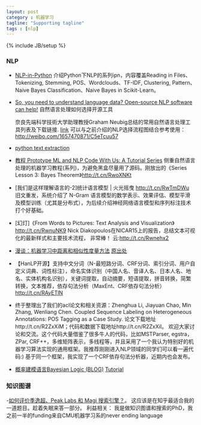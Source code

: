 ```yaml
---
layout: post
category : 机器学习
tagline: "Supporting tagline"
tags : [nlp]
---
```

{% include JB/setup %}



### NLP

- [NLP-in-Python](https://github.com/arnicas/NLP-in-Python) 介绍Python下NLP的系列ipn，内容覆盖Reading in Files、Tokenizing, Stemming, POS、Wordclouds、TF-IDF, Clustering, Pattern、Naive Bayes Classification、Naive Bayes in Scikit-Learn。

- [So, you need to understand language data? Open-source NLP software can help!](http://entopix.com/so-you-need-to-understand-language-data-open-source-nlp-software-can-help/) 自然语言处理如何选择开源工具

	奈良先端科学技術大学助理教授Graham Neubig总结的常用自然语言处理工具列表及下载链接. [link](http://www.phontron.com/nlptools.php) 可以与之前介绍的NLP选择流程图结合参考使用：http://weibo.com/1657470871/C5eTcuu57

- [python text extraction](http://python.memect.com/?tag=textextraction)

- [教程 Prototype ML and NLP Code With Us: A Tutorial Series](http://t.cn/RwoXoUx) 侧重自然语言处理的机器学习教程(系列)，为避免黑盒尽量用了源码。刚放出的《Series Lesson 3: Bayes Theorem》http://t.cn/RwoXNKt

- [我们是这样理解语言的-2]统计语言模型 | 火光摇曳 http://t.cn/RwTmDWu 旧文重发，系统介绍了 N-Gram 语言模型的数学表示、效果评估、模型平滑及模型训练（尤其是分布式），为后续介绍神经网络语言模型和序列标注技术打个好基础。

- [幻灯]《From Words to Pictures: Text Analysis and Visualization》http://t.cn/RwnuNK9 Nick Diakopoulos在NICAR15上的报告，总结文本可视化的最新样式和主要技术流程， 非常棒！ 云:http://t.cn/Rwnehx2

- [漫谈：机器学习中距离和相似性度量方法](http://dataunion.org/11710.html) [原出处](http://www.cnblogs.com/daniel-D/)

- 【HanLP开源】支持中文分词（N-最短路分词、CRF分词、索引分词、用户自定义词典、词性标注），命名实体识别（中国人名、音译人名、日本人名、地名、实体机构名识别），关键词提取，自动摘要，短语提取，拼音转换，简繁转换，文本推荐，依存句法分析（MaxEnt、CRF依存句法分析）http://t.cn/RAyETlN

- 终于整理出了我们的acl论文和相关资源：Zhenghua Li, Jiayuan Chao, Min Zhang, Wenliang Chen. Coupled Sequence Labeling on Heterogeneous Annotations: POS Tagging as a Case Study. 论文下载地址http://t.cn/R2ZxXiM；代码和数据下载地址http://t.cn/R2ZxXiI。 欢迎大家讨论和交流。这个代码大量借鉴了很多牛人的代码，比如MSTParser, egstra，ZPar, CRF++，多维矩阵表示，多线程等，并且采用了一个我认为特别好的机器学习算法实现的通用框架。我推荐刚刚进入NLP领域的同学们可以看一遍代码:) 基于同一个框架，我实现了一个CRF依存句法分析器，近期内也会发布。

- [概率建模语言Bayesian Logic (BLOG)](http://t.cn/RL4akdI) [Tutorial](http://t.cn/RL4akdM)

### 知识图谱

-[如何评价季逸超、Peak Labs 和 Magi 搜索引擎？](http://www.zhihu.com/question/28627372/answer/41625214)。 这应该是在知乎最适合我的一道题目。趁着失眠来答一部分。 利益相关： 我是做知识图谱和搜索的PhD，我之前一半的funding来自CMU机器学习系的never ending language




